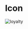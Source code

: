 # Icon
![loyalty](https://user-images.githubusercontent.com/60882183/74630083-c0361180-5194-11ea-9338-c03636a77c21.png)
